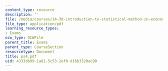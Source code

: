 ```yaml
---
content_type: resource
description: ''
file: /media/courses/14-30-introduction-to-statistical-method-in-economics-spring-2006/4333db991a815c532efbd16b3320ac90_ps4.pdf
file_type: application/pdf
learning_resource_types:
- Exams
ocw_type: OCWFile
parent_title: Exams
parent_type: CourseSection
resourcetype: Document
title: ps4.pdf
uid: 4333db99-1a81-5c53-2efb-d16b3320ac90
---
```

